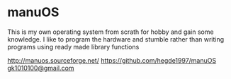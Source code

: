 # manuOS
This is my own operating system from scrath for hobby and gain some knowledge.
I like to program the hardware and stumble rather than writing programs using ready made library functions

http://manuos.sourceforge.net/
https://github.com/hegde1997/manuOS
gk1010100@gmail.com
